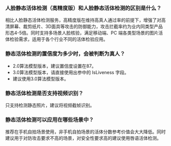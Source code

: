 ### 人脸静态活体检测（高精度版）和人脸静态活体检测的区别是什么？
相比人脸静态活体检测服务，高精度版在维持高真人通过率的前提下，增强了对高清屏幕、裁剪纸片、3D面具等攻击的防御能力，攻击拦截率约为业内同类型产品形态4-5倍。同时支持多场景人脸核验，满足移动端、PC 端各类型场景的图片活体检验需求，适用于各个行业不同的活体检验应用。

### 静态活体检测的置信度为多少时，会被判断为真人？
- 2.0算法模型版本，建议置信度设置在87。
- 3.0算法模型版本，请直接使用出参中的 IsLiveness 字段。
- 建议使用3.0算法模型版本。

### 静态活体检测是否支持视频识别？
只支持检测静态照片，建议将视频截帧识别。
    

### 静态活体检测可以应用在哪些场景中？
推荐在手机自拍场景使用，非手机自拍场景的活体分数参考价值会大大降低。同时建议用于对防攻击要求不高的场景，对安全性要求高的建议使用唇语活体检测。


